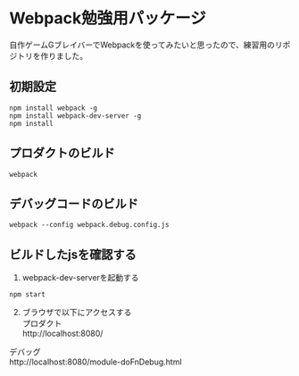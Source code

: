 # Webpack勉強用パッケージ
自作ゲームGブレイバーでWebpackを使ってみたいと思ったので、練習用のリポジトリを作りました。

## 初期設定
```
npm install webpack -g
npm install webpack-dev-server -g
npm install
```    


## プロダクトのビルド
```
webpack
```


## デバッグコードのビルド
```
webpack --config webpack.debug.config.js
```


## ビルドしたjsを確認する
1. webpack-dev-serverを起動する  
```
npm start
```


2. ブラウザで以下にアクセスする  
プロダクト  
http://localhost:8080/  

デバッグ  
http://localhost:8080/module-doFnDebug.html